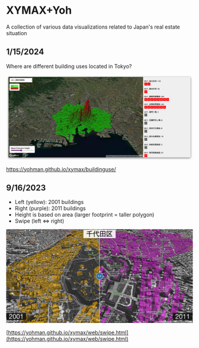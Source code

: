 # XYMAX+Yoh
A collection of various data visualizations related to Japan's real estate situation

## 1/15/2024

Where are different building uses located in Tokyo?

![Alt text](images/buildinguse.jpg)

https://yohman.github.io/xymax/buildinguse/

## 9/16/2023

- Left (yellow): 2001 buildings
- Right (purple): 2011 buildings
- Height is based on area (larger footprint = taller polygon)
- Swipe (left ⇔ right)

[![Alt text](web/images/swipe.png)](https://yohman.github.io/xymax/web/swipe.html)

[https://yohman.github.io/xymax/web/swipe.html](https://yohman.github.io/xymax/web/swipe.html)
